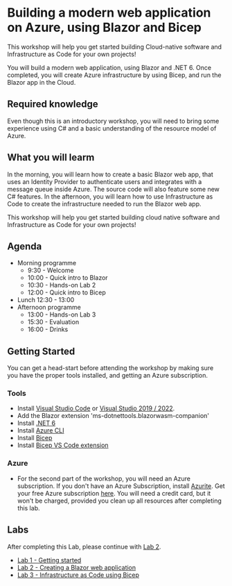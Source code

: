 # Building a modern web application on Azure, using Blazor and Bicep

This workshop will help you get started building Cloud-native software and Infrastructure as Code for your own projects!

You will build a modern web application, using Blazor and .NET 6. Once completed, you will create Azure infrastructure by using Bicep, and run the Blazor app in the Cloud.

## Required knowledge
Even though this is an introductory workshop, you will need to bring some experience using C# and a basic understanding of the resource model of Azure.

## What you will learm
In the morning, you will learn how to create a basic Blazor web app, that uses an Identity Provider to authenticate users and integrates with a message queue inside Azure. The source code will also feature some new C# features.
In the afternoon, you will learn how to use Infrastructure as Code to create the infrastructure needed to run the Blazor web app. 

This workshop will help you get started building cloud native software and Infrastructure as Code for your own projects!

## Agenda
- Morning programme
    - 9:30 - Welcome
    - 10:00 - Quick intro to Blazor
    - 10:30 - Hands-on Lab 2
    - 12:00 - Quick intro to Bicep
- Lunch 12:30 - 13:00
- Afternoon programme
    - 13:00 - Hands-on Lab 3
    - 15:30 - Evaluation
    - 16:00 - Drinks

## Getting Started
You can get a head-start before attending the workshop by making sure you have the proper tools installed, and getting an Azure subscription.

### Tools
- Install [Visual Studio Code](https://code.visualstudio.com/download) or [Visual Studio 2019 / 2022](https://visualstudio.microsoft.com/downloads/).  
- Add the Blazor extension 'ms-dotnettools.blazorwasm-companion'
- Install [.NET 6](https://dotnet.microsoft.com/download/dotnet/6.0)
- Install [Azure CLI](https://docs.microsoft.com/en-us/cli/azure/install-azure-cli)
- Install [Bicep](https://github.com/Azure/bicep/blob/main/docs/installing.md#install-and-manage-via-azure-cli-easiest)
- Install [Bicep VS Code extension](https://marketplace.visualstudio.com/items?itemName=ms-azuretools.vscode-bicep)

### Azure 
- For the second part of the workshop, you will need an Azure subscription. If you don't have an Azure Subscription, install [Azurite](https://docs.microsoft.com/en-us/azure/storage/common/storage-use-azurite?tabs=visual-studio#install-and-run-azurite).
Get your free Azure subscription [here](https://azure.microsoft.com/en-us/free). You will need a credit card, but it won't be charged, provided you clean up all resources after completing this lab.


## Labs

After completing this Lab, please continue with [Lab 2](Lab2-Blazor.md).

- [Lab 1 - Getting started](Lab1-GetttingStarted.md)
- [Lab 2 - Creating a Blazor web application](Lab2-Blazor.md)
- [Lab 3 - Infrastructure as Code using Bicep](Lab3-Bicep.md)

